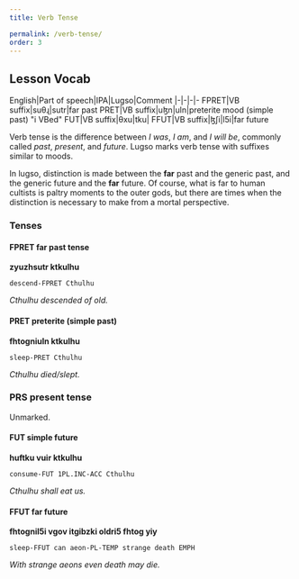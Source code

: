 ```yaml
---
title: Verb Tense

permalink: /verb-tense/
order: 3
---
```


## Lesson Vocab

English|Part of speech|IPA|Lugso|Comment
|-|-|-|-
FPRET|VB suffix|suθɻ|sutr|far past
PRET|VB suffix|uɮn|uln|preterite mood (simple past) "i VBed"
FUT|VB suffix|θxu|tku|
FFUT|VB suffix|ɮʃi|l5i|far future

Verb tense is the difference between _I was_, _I am_, and _I will be_, commonly called _past_, _present_, and _future_. 
Lugso marks verb tense with suffixes similar to moods.

In lugso, distinction is made between the **far** past and the generic past, and the generic future and the **far** future. Of course, what is far to human cultists is paltry moments to the outer gods, but there are times when the distinction is necessary to make from a mortal perspective.

### Tenses

#### FPRET far past tense

**zyuzhsutr ktkulhu**

`descend-FPRET Cthulhu`

_Cthulhu descended of old._

#### PRET preterite (simple past)

**fhtogniuln ktkulhu**

`sleep-PRET Cthulhu`

_Cthulhu died/slept._

### PRS present tense

Unmarked.

#### FUT simple future

**huftku vuir ktkulhu**

`consume-FUT 1PL.INC-ACC Cthulhu`

_Cthulhu shall eat us._

#### FFUT far future

**fhtognil5i vgov itgibzki oldri5 fhtog yiy**

`sleep-FFUT can aeon-PL-TEMP strange death EMPH`

_With strange aeons even death may die._
